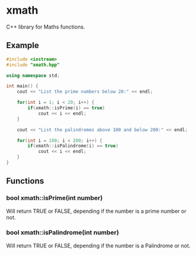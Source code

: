 # xmath

C++ library for Maths functions.

## Example

``` c++
#include <iostream>
#include "xmath.hpp"

using namespace std;

int main() {
    cout << "List the prime numbers below 20:" << endl;

    for(int i = 1; i < 20; i++) {
        if(xmath::isPrime(i) == true)
            cout << i << endl;
    }

    cout << "List the palindromes above 100 and below 200:" << endl;

    for(int i = 100; i < 200; i++) {
        if(xmath::isPalindrome(i) == true)
            cout << i << endl;
    }
}
```

## Functions

### bool xmath::isPrime(int number)

Will return TRUE or FALSE, depending if the number is a prime number or not.

### bool xmath::isPalindrome(int number)

Will return TRUE or FALSE, depending if the number is a Palindrome or not.

